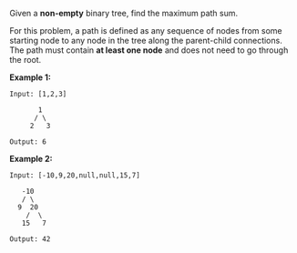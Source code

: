 Given a **non-empty** binary tree, find the maximum path sum.

For this problem, a path is defined as any sequence of nodes from some starting node to any node in the tree along the parent-child connections. The path must contain **at least one node** and does not need to go through the root.

**Example 1:**
```
Input: [1,2,3]

       1
      / \
     2   3

Output: 6
```

**Example 2:**
```
Input: [-10,9,20,null,null,15,7]

   -10
   / \
  9  20
    /  \
   15   7

Output: 42
```